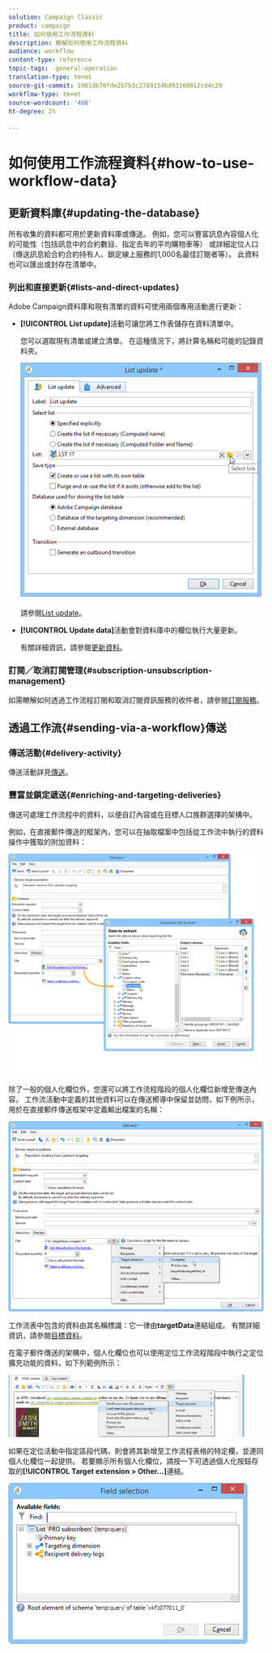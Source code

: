 ```yaml
---
solution: Campaign Classic
product: campaign
title: 如何使用工作流程資料
description: 瞭解如何使用工作流程資料
audience: workflow
content-type: reference
topic-tags: -general-operation
translation-type: tm+mt
source-git-commit: 1901db70fde2b7b3c2789154bd93160012cd4c29
workflow-type: tm+mt
source-wordcount: '408'
ht-degree: 2%

---
```



# 如何使用工作流程資料{#how-to-use-workflow-data}

## 更新資料庫{#updating-the-database}

所有收集的資料都可用於更新資料庫或傳送。 例如，您可以豐富訊息內容個人化的可能性（包括訊息中的合約數目、指定去年的平均購物車等） 或詳細定位人口（傳送訊息給合約合約持有人、鎖定線上服務的1,000名最佳訂閱者等）。 此資料也可以匯出或封存在清單中。

### 列出和直接更新{#lists-and-direct-updates}

Adobe Campaign資料庫和現有清單的資料可使用兩個專用活動進行更新：

* **[!UICONTROL List update]**&#x200B;活動可讓您將工作表儲存在資料清單中。

   您可以選取現有清單或建立清單。 在這種情況下，將計算名稱和可能的記錄資料夾。

   ![](assets/s_user_create_list.png)

   請參閱[List update](../../workflow/using/list-update.md)。

* **[!UICONTROL Update data]**&#x200B;活動會對資料庫中的欄位執行大量更新。

   有關詳細資訊，請參閱[更新資料](../../workflow/using/update-data.md)。

### 訂閱／取消訂閱管理{#subscription-unsubscription-management}

如需瞭解如何透過工作流程訂閱和取消訂閱資訊服務的收件者，請參閱[訂閱服務](../../workflow/using/subscription-services.md)。

## 透過工作流{#sending-via-a-workflow}傳送

### 傳送活動{#delivery-activity}

傳送活動詳見[傳送](../../workflow/using/delivery.md)。

### 豐富並鎖定遞送{#enriching-and-targeting-deliveries}

傳送可處理工作流程中的資料，以便自訂內容或在目標人口族群選擇的架構中。

例如，在直接郵件傳送的框架內，您可以在抽取檔案中包括從工作流中執行的資料操作中獲取的附加資料：

![](assets/s_advuser_add_data_postal_mail.png)

除了一般的個人化欄位外，您還可以將工作流程階段的個人化欄位新增至傳送內容。 工作流活動中定義的其他資料可以在傳送嚮導中保留並訪問，如下例所示，用於在直接郵件傳送框架中定義輸出檔案的名稱：

![](assets/s_advuser_using_additional_data.png)

工作流表中包含的資料由其名稱標識：它一律由&#x200B;**targetData**&#x200B;連結組成。 有關詳細資訊，請參閱[目標資料](../../workflow/using/data-life-cycle.md#target-data)。

在電子郵件傳送的架構中，個人化欄位也可以使用定位工作流程階段中執行之定位擴充功能的資料，如下列範例所示：

![](assets/s_advuser_add_data_email.png)

如果在定位活動中指定區段代碼，則會將其新增至工作流程表格的特定欄，並連同個人化欄位一起提供。 若要顯示所有個人化欄位，請按一下可透過個人化按鈕存取的&#x200B;**[!UICONTROL Target extension > Other...]**&#x200B;連結。

![](assets/s_advuser_segment_code_select.png)
